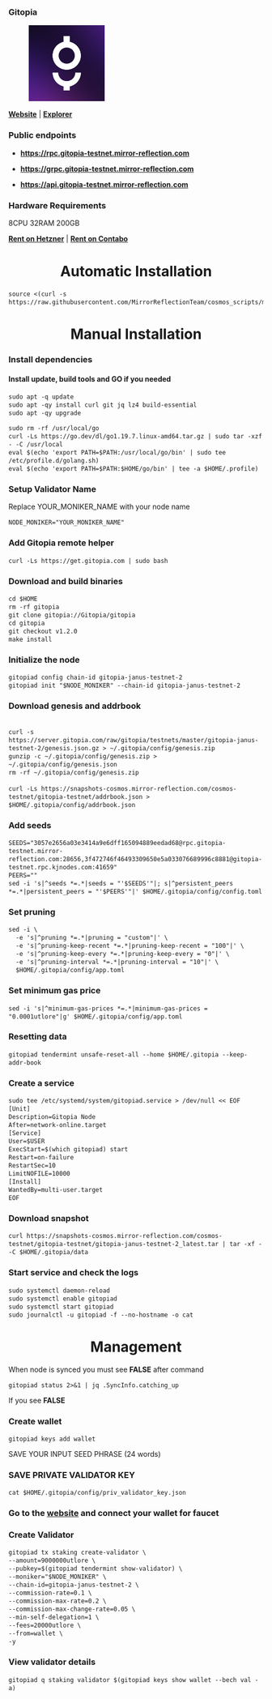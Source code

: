 ### Gitopia

<figure><img src="https://raw.githubusercontent.com/MirrorReflectionTeam/cosmos_testnet_manuals/main/project_files/gitopia.png" width="150" alt=""><figcaption></figcaption></figure>

**[Website](https://gitopia.com/)** | **[Explorer](https://gitopia.exploreme.pro/)**

### Public endpoints

- **https://rpc.gitopia-testnet.mirror-reflection.com**

- **https://grpc.gitopia-testnet.mirror-reflection.com**

- **https://api.gitopia-testnet.mirror-reflection.com**

### Hardware Requirements

8CPU 32RAM 200GB

**[Rent on Hetzner](https://hetzner.cloud/?ref=AwVksaI2T3Nz)** | **[Rent on Contabo](https://contabo.com/en)**

<div align="center">
  <h1> Automatic Installation </h1>
</div>

```
source <(curl -s https://raw.githubusercontent.com/MirrorReflectionTeam/cosmos_scripts/main/gitopia/install.sh)
```

<div align="center">
  <h1> Manual Installation </h1>
</div>

### Install dependencies

#### Install update, build tools and GO if you needed

```
sudo apt -q update
sudo apt -qy install curl git jq lz4 build-essential
sudo apt -qy upgrade
```

```
sudo rm -rf /usr/local/go
curl -Ls https://go.dev/dl/go1.19.7.linux-amd64.tar.gz | sudo tar -xzf - -C /usr/local
eval $(echo 'export PATH=$PATH:/usr/local/go/bin' | sudo tee /etc/profile.d/golang.sh)
eval $(echo 'export PATH=$PATH:$HOME/go/bin' | tee -a $HOME/.profile)
```

### Setup Validator Name

Replace YOUR_MONIKER_NAME with your node name

```
NODE_MONIKER="YOUR_MONIKER_NAME"
```

### Add Gitopia remote helper
```
curl -Ls https://get.gitopia.com | sudo bash
```

### Download and build binaries

```
cd $HOME
rm -rf gitopia
git clone gitopia://Gitopia/gitopia
cd gitopia 
git checkout v1.2.0
make install
```

### Initialize the node

```
gitopiad config chain-id gitopia-janus-testnet-2
gitopiad init "$NODE_MONIKER" --chain-id gitopia-janus-testnet-2
```

### Download genesis and addrbook

```

curl -s https://server.gitopia.com/raw/gitopia/testnets/master/gitopia-janus-testnet-2/genesis.json.gz > ~/.gitopia/config/genesis.zip
gunzip -c ~/.gitopia/config/genesis.zip > ~/.gitopia/config/genesis.json
rm -rf ~/.gitopia/config/genesis.zip

curl -Ls https://snapshots-cosmos.mirror-reflection.com/cosmos-testnet/gitopia-testnet/addrbook.json > $HOME/.gitopia/config/addrbook.json
```

### Add seeds

```
SEEDS="3057e2656a03e3414a9e6dff165094889eedad68@rpc.gitopia-testnet.mirror-reflection.com:28656,3f472746f46493309650e5a033076689996c8881@gitopia-testnet.rpc.kjnodes.com:41659"
PEERS=""
sed -i 's|^seeds *=.*|seeds = "'$SEEDS'"|; s|^persistent_peers *=.*|persistent_peers = "'$PEERS'"|' $HOME/.gitopia/config/config.toml
```

### Set pruning

```
sed -i \
  -e 's|^pruning *=.*|pruning = "custom"|' \
  -e 's|^pruning-keep-recent *=.*|pruning-keep-recent = "100"|' \
  -e 's|^pruning-keep-every *=.*|pruning-keep-every = "0"|' \
  -e 's|^pruning-interval *=.*|pruning-interval = "10"|' \
  $HOME/.gitopia/config/app.toml
```

### Set minimum gas price

```
sed -i 's|^minimum-gas-prices *=.*|minimum-gas-prices = "0.0001utlore"|g' $HOME/.gitopia/config/app.toml
```

### Resetting data

```
gitopiad tendermint unsafe-reset-all --home $HOME/.gitopia --keep-addr-book
```

### Create a service

```
sudo tee /etc/systemd/system/gitopiad.service > /dev/null << EOF
[Unit]
Description=Gitopia Node
After=network-online.target
[Service]
User=$USER
ExecStart=$(which gitopiad) start
Restart=on-failure
RestartSec=10
LimitNOFILE=10000
[Install]
WantedBy=multi-user.target
EOF
```

### Download snapshot

```
curl https://snapshots-cosmos.mirror-reflection.com/cosmos-testnet/gitopia-testnet/gitopia-janus-testnet-2_latest.tar | tar -xf - -C $HOME/.gitopia/data
```

### Start service and check the logs

```
sudo systemctl daemon-reload
sudo systemctl enable gitopiad
sudo systemctl start gitopiad
sudo journalctl -u gitopiad -f --no-hostname -o cat
```

<div align="center">
  <h1> Management </h1>
</div>

When node is synced you must see **FALSE** after command

```
gitopiad status 2>&1 | jq .SyncInfo.catching_up
```

If you see **FALSE**

### Create wallet

```
gitopiad keys add wallet
```

SAVE YOUR INPUT SEED PHRASE (24 words)

### SAVE PRIVATE VALIDATOR KEY

```
cat $HOME/.gitopia/config/priv_validator_key.json
```

### Go to the [website](https://gitopia.com/login) and connect your wallet for faucet

### Create Validator

```
gitopiad tx staking create-validator \
--amount=9000000utlore \
--pubkey=$(gitopiad tendermint show-validator) \
--moniker="$NODE_MONIKER" \
--chain-id=gitopia-janus-testnet-2 \
--commission-rate=0.1 \
--commission-max-rate=0.2 \
--commission-max-change-rate=0.05 \
--min-self-delegation=1 \
--fees=20000utlore \
--from=wallet \
-y
```

### View validator details

```
gitopiad q staking validator $(gitopiad keys show wallet --bech val -a)
```
